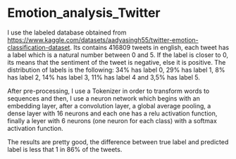 # Emotion_analysis_Twitter

I use the labeled database obtained from https://www.kaggle.com/datasets/aadyasingh55/twitter-emotion-classification-dataset. Its contains 416809 tweets in english, each tweet  has a label which is a natural number between 0 and 5. If the label is closer to 0, its means that the sentiment of the tweet is negative, else it is positive. The distribution of labels is the following: 34% has label 0, 29% has label 1, 8% has label 2, 14% has label 3, 11% has label 4 and 3,5% has label 5. 

After pre-processing, I use a Tokenizer in order to transform words to sequences and then, I use a neuron network which begins with an embedding layer, after a convolution layer, a global average pooling, a dense layer with 16 neurons and each one has a relu activation function, finally a leyer with 6 neurons (one neuron for each class) with a softmax activation function. 

The results are pretty good, the difference between true label and predicted label is less that 1 in 86% of the tweets.
